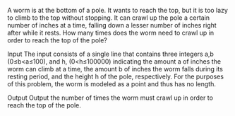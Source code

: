 A worm is at the bottom of a pole. It wants to reach the top, but it is too lazy to climb to the top without stopping. It can crawl up the pole a certain number of inches at a time, falling down a lesser number of inches right after while it rests. How many times does the worm need to crawl up in order to reach the top of the pole?

Input
The input consists of a single line that contains three integers a,b (0≤b<a≤100), and h, (0<h≤100000) indicating the amount a of inches the worm can climb at a time, the amount b of inches the worm falls during its resting period, and the height h of the pole, respectively. For the purposes of this problem, the worm is modeled as a point and thus has no length.

Output
Output the number of times the worm must crawl up in order to reach the top of the pole.